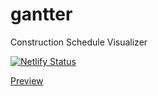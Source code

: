 # gantter
Construction Schedule Visualizer 

[![Netlify Status](https://api.netlify.com/api/v1/badges/f70166d5-d5eb-4ff7-8fd8-9ac53db3fb6a/deploy-status)](https://app.netlify.com/sites/gantter/deploys)

[Preview](https://gantter.netlify.app)
